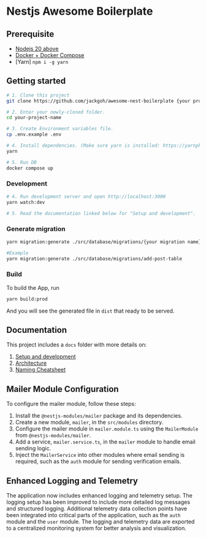 # Nestjs Awesome Boilerplate 

## Prerequisite
- [Nodejs 20 above](https://github.com/nvm-sh/nvm)
- [Docker + Docker Compose](https://github.com/docker/docker-install)
- [Yarn] `npm i -g yarn`

## Getting started

```bash
# 1. Clone this project
git clone https://github.com/jackgoh/awesome-nest-boilerplate {your project name}

# 2. Enter your newly-cloned folder.
cd your-project-name

# 3. Create Environment variables file.
cp .env.example .env

# 4. Install dependencies. (Make sure yarn is installed: https://yarnpkg.com/lang/en/docs/install)
yarn

# 5. Run DB
docker compose up
```

### Development
```bash
# 4. Run development server and open http://localhost:3000
yarn watch:dev

# 5. Read the documentation linked below for "Setup and development".
```

### Generate migration
```bash
yarn migration:generate ./src/database/migrations/{your migration name}

#Example
yarn migration:generate ./src/database/migrations/add-post-table
```

### Build

To build the App, run

```bash
yarn build:prod
```
And you will see the generated file in `dist` that ready to be served.

## Documentation

This project includes a `docs` folder with more details on:

1.  [Setup and development](https://narhakobyan.github.io/awesome-nest-boilerplate/docs/development.html#first-time-setup)
2.  [Architecture](https://narhakobyan.github.io/awesome-nest-boilerplate/docs/architecture.html)
3.  [Naming Cheatsheet](https://narhakobyan.github.io/awesome-nest-boilerplate/docs/naming-cheatsheet.html)

## Mailer Module Configuration

To configure the mailer module, follow these steps:

1. Install the `@nestjs-modules/mailer` package and its dependencies.
2. Create a new module, `mailer`, in the `src/modules` directory.
3. Configure the mailer module in `mailer.module.ts` using the `MailerModule` from `@nestjs-modules/mailer`.
4. Add a service, `mailer.service.ts`, in the `mailer` module to handle email sending logic.
5. Inject the `MailerService` into other modules where email sending is required, such as the `auth` module for sending verification emails.

## Enhanced Logging and Telemetry

The application now includes enhanced logging and telemetry setup. The logging setup has been improved to include more detailed log messages and structured logging. Additional telemetry data collection points have been integrated into critical parts of the application, such as the `auth` module and the `user` module. The logging and telemetry data are exported to a centralized monitoring system for better analysis and visualization.
